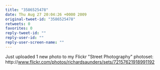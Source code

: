 ```yaml
---
title: "3586525478"
date: Thu Aug 27 20:04:26 +0000 2009
original-tweet-id: "3586525478"
retweets: 0
favorites: 0
reply-tweet-id: ""
reply-user-id: ""
reply-user-screen-name: ""
---
```

Just uploaded 1 new photo to my Flickr "Street Photography" photoset: http://<a href="https://www.flickr.com/photos/richardsaunders/sets/72157621918991192">www.flickr.com/photos/richardsaunders/sets/72157621918991192</a>
